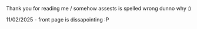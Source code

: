Thank you for reading me / somehow assests is spelled wrong dunno why :)

11/02/2025 - front page is dissapointing :P
